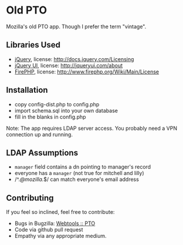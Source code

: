 Old PTO
=======
Mozilla's old PTO app. Though I prefer the term "vintage".


Libraries Used
--------------

* [jQuery](http://jquery.com/), license: http://docs.jquery.com/Licensing
* [jQuery UI](http://jqueryui.com/), license: http://jqueryui.com/about
* [FirePHP](http://firephp.org/), license: http://www.firephp.org/Wiki/Main/License

Installation
------------

* copy config-dist.php to config.php
* import schema.sql into your own database
* fill in the blanks in config.php

Note: The app requires LDAP server access. You probably need a VPN connection up and running.

LDAP Assumptions
----------------

* `manager` field contains a dn pointing to manager's record
* everyone has a `manager` (not true for mitchell and lilly)
* /^.*@mozilla.*$/ can match everyone's email address

Contributing
------------

If you feel so inclined, feel free to contribute:

* Bugs in Bugzilla: [Webtools :: PTO](https://bugzilla.mozilla.org/buglist.cgi?component=PTO&product=Webtools&resolution=---)
* Code via github pull request
* Empathy via any appropriate medium.
